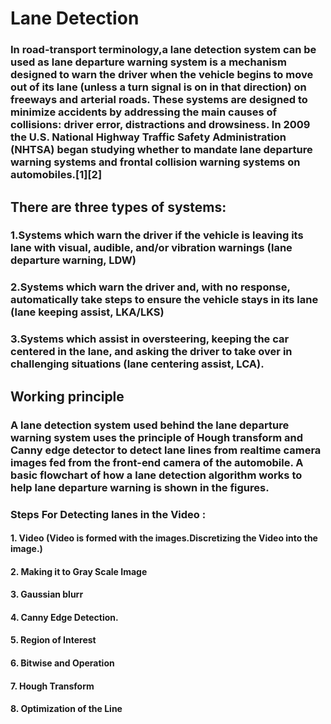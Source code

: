 # Lane Detection
### In road-transport terminology,a lane detection system can be used as lane departure warning system is a mechanism designed to warn the driver when the vehicle begins to move out of its lane (unless a turn signal is on in that direction) on freeways and arterial roads. These systems are designed to minimize accidents by addressing the main causes of collisions: driver error, distractions and drowsiness. In 2009 the U.S. National Highway Traffic Safety Administration (NHTSA) began studying whether to mandate lane departure warning systems and frontal collision warning systems on automobiles.[1][2]

## There are three types of systems:

### 1.Systems which warn the driver if the vehicle is leaving its lane with visual, audible, and/or vibration warnings (lane departure warning, LDW)
### 2.Systems which warn the driver and, with no response, automatically take steps to ensure the vehicle stays in its lane (lane keeping assist, LKA/LKS)
### 3.Systems which assist in oversteering, keeping the car centered in the lane, and asking the driver to take over in challenging situations (lane centering assist, LCA).

## Working principle
### A lane detection system used behind the lane departure warning system uses the principle of Hough transform and Canny edge detector to detect lane lines from realtime camera images fed from the front-end camera of the automobile. A basic flowchart of how a lane detection algorithm works to help lane departure warning is shown in the figures.

### Steps For Detecting lanes in the Video :
#### 1. Video (Video is formed with the images.Discretizing the Video into the image.)
#### 2. Making it to Gray Scale Image
#### 3. Gaussian blurr
#### 4. Canny Edge Detection.
#### 5. Region of Interest
#### 6. Bitwise and Operation
#### 7. Hough Transform 
#### 8. Optimization of the Line


